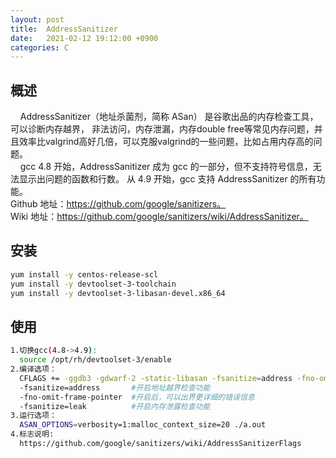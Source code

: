 ```yaml
---
layout: post
title:  AddressSanitizer
date:   2021-02-12 19:12:00 +0900
categories: C
---
```


## 概述
&nbsp;&nbsp;&nbsp;&nbsp;AddressSanitizer（地址杀菌剂，简称 ASan） 是谷歌出品的内存检查工具，可以诊断内存越界，
非法访问，内存泄漏，内存double free等常见内存问题，并且效率比valgrind高好几倍，可以克服valgrind的一些问题，比如占用内存高的问题。<br>
&nbsp;&nbsp;&nbsp;&nbsp;gcc 4.8 开始，AddressSanitizer 成为 gcc 的一部分，但不支持符号信息，无法显示出问题的函数和行数。
从 4.9 开始，gcc 支持 AddressSanitizer 的所有功能。<br>
Github 地址：https://github.com/google/sanitizers。  <br>
Wiki 地址：https://github.com/google/sanitizers/wiki/AddressSanitizer。

## 安装
```bash
yum install -y centos-release-scl 
yum install -y devtoolset-3-toolchain
yum install -y devtoolset-3-libasan-devel.x86_64
```

## 使用
```bash
1.切换gcc(4.8->4.9):
  source /opt/rh/devtoolset-3/enable
2.编译选项：
  CFLAGS += -ggdb3 -gdwarf-2 -static-libasan -fsanitize=address -fno-omit-frame-pointer
  -fsanitize=address       #开启地址越界检查功能
  -fno-omit-frame-pointer  #开启后，可以出界更详细的错误信息
  -fsanitize=leak          #开启内存泄露检查功能
3.运行选项：
  ASAN_OPTIONS=verbosity=1:malloc_context_size=20 ./a.out
4.标志说明:
  https://github.com/google/sanitizers/wiki/AddressSanitizerFlags
```